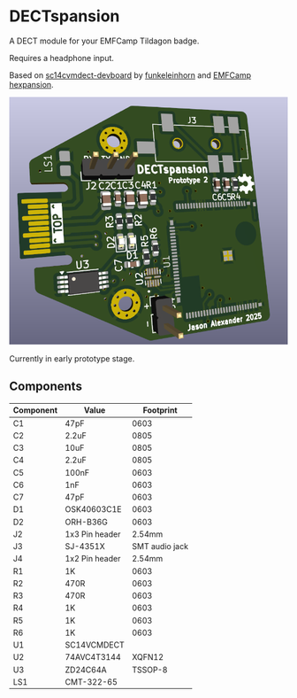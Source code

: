 # DECTspansion 

A DECT module for your EMFCamp Tildagon badge. 

Requires a headphone input. 

Based on [sc14cvmdect-devboard](https://github.com/funkeleinhorn/sc14cvmdect-devboard) by [funkeleinhorn](https://github.com/funkeleinhorn) and [EMFCamp](https://www.emfcamp.org/) [hexpansion](https://github.com/emfcamp/badge-2024-hardware/tree/main/hexpansion). 

![Rendered image of the front of the PCB. ](board-render.png)

Currently in early prototype stage. 

## Components 

| Component | Value          | Footprint      |
|-----------|----------------|----------------|
| C1        | 47pF           | 0603           |
| C2        | 2.2uF          | 0805           |
| C3        | 10uF           | 0805           |
| C4        | 2.2uF          | 0805           |
| C5        | 100nF          | 0603           |
| C6        | 1nF            | 0603           |
| C7        | 47pF           | 0603           |
| D1        | OSK40603C1E    | 0603           |
| D2        | ORH-B36G       | 0603           |
| J2        | 1x3 Pin header | 2.54mm         |
| J3        | SJ-4351X       | SMT audio jack |
| J4        | 1x2 Pin header | 2.54mm         |
| R1        | 1K             | 0603           |
| R2        | 470R           | 0603           |
| R3        | 470R           | 0603           |
| R4        | 1K             | 0603           |
| R5        | 1K             | 0603           |
| R6        | 1K             | 0603           |
| U1        | SC14VCMDECT    |                |
| U2        | 74AVC4T3144    | XQFN12         |
| U3        | ZD24C64A       | TSSOP-8        |
| LS1       | CMT-322-65     |                |
